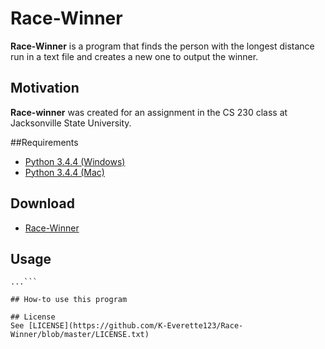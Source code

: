 # Race-Winner
**Race-Winner** is a program that finds the person with the longest distance run in a text file and creates a new one to output the winner.

## Motivation
**Race-winner** was created for an assignment in the CS 230 class at Jacksonville State University.

##Requirements
* [Python 3.4.4 (Windows)](https://www.python.org/ftp/python/3.4.4/python-3.4.4.msi)
* [Python 3.4.4 (Mac)](https://www.python.org/ftp/python/3.4.4/python-3.4.4-macosx10.6.pkg)

## Download
* [Race-Winner](https://github.com/K-Everette123/Race-Winner/archive/master.zip)

## Usage
```$ git clone https://github.com/K-Everette123/Race-Winner.git
...```

## How-to use this program

## License
See [LICENSE](https://github.com/K-Everette123/Race-Winner/blob/master/LICENSE.txt)

